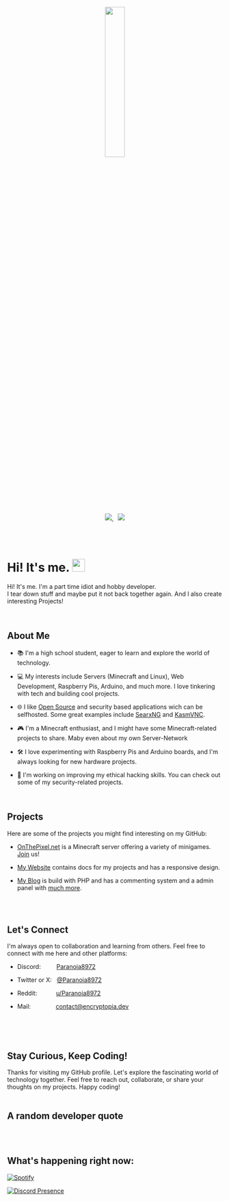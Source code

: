 <p align="center">
  <a href="https://encryptopia.dev">
    <img src="https://raw.githubusercontent.com/paranoia8972/paranoia8972/main/img/icon.png" width="30%" />
  </a>
</p>
<p align="center">
    <a href="https://encryptopia.dev/">
        <img src="https://img.shields.io/badge/My%20Website%20-00183e"/>
    </a>
    &ensp;
    <a href="https://onthepixel.net/">
        <img src="https://img.shields.io/badge/OnThePixel.net%20-751500">
    </a>
</p>
<p></br>
</br></p>
<h1 id="hiitsmeimgsrchttpsmediagiphycommediahvrjclfzcasrr4ia7zgiphygifwidth30">Hi! It's me. <img src="https://media.giphy.com/media/hvRJCLFzcasrR4ia7z/giphy.gif" width="30"></h1>
<p>Hi! It's me. I'm a part time idiot and hobby developer.
<br/>
I tear down stuff and maybe put it not back together again. And I also create interesting Projects!</p>
<p></br></p>
<h2 id="aboutme">About Me</h2>
<ul>
<li><p>📚 I'm a high school student, eager to learn and explore the world of technology.</p></li>
<li><p>💻 My interests include Servers (Minecraft and Linux), Web Development, Raspberry Pis, Arduino, and much more. I love tinkering with tech and building cool projects.</p></li>
<li><p>🌐 I like <a href="https://opensource.org">Open Source</a> and security based applications wich can be selfhosted. Some great examples include <a href="https://github.com/searxng/searxng-docker">SearxNG</a> and <a href="https://github.com/kasmtech/KasmVNC">KasmVNC</a>.</p></li>
<li><p>🎮 I'm a Minecraft enthusiast, and I might have some Minecraft-related projects to share. Maby even about my own Server-Network</p></li>
<li><p>🛠️ I love experimenting with Raspberry Pis and Arduino boards, and I'm always looking for new hardware projects.</p></li>
<li><p>🤖 I'm working on improving my ethical hacking skills. You can check out some of my security-related projects.</p></li>
</ul>
<p></br></p>
<h2 id="projects">Projects</h2>
<p>Here are some of the projects you might find interesting on my GitHub:</p>
<ul>
<li><p><a href="https://onthepixel.net/">OnThePixel.net</a> is a Minecraft server offering a variety of minigames. <a href="https://discord.onthepixel.net/">Join</a> us!</p></li>
<li><p><a href="https://encryptopia.dev/">My Website</a> contains docs for my projects and has a responsive design.</p></li>
<li><p><a href="https://blog.encryptopia.dev/">My Blog</a> is build with PHP and has a commenting system and a admin panel with <a href="https://github.com/paranoia8972/blog-source-code"> much more</a>.</p></li>
</ul>
<p></br>
</br></p>
<h2 id="letsconnect">Let's Connect</h2>
<p>I'm always open to collaboration and learning from others. Feel free to connect with me here and other platforms:</p>
<ul>
<li><p>Discord: &emsp;&ensp;&nbsp;&nbsp; <a href="https://discord.com/users/982984144567017493">Paranoia8972</a></p></li>
<li><p>Twitter or X: &nbsp; <a href="https://x.com/@Paranoia8972">@Paranoia8972</a></p></li>
<li><p>Reddit: &emsp;&ensp;&nbsp;&nbsp;&nbsp;&nbsp; <a href="https://reddit.com/u/Paranoia8972">u/Paranoia8972</a></p></li>
<li><p>Mail: &emsp;&emsp;&ensp;&nbsp;&nbsp;&nbsp;&nbsp; <a href="mailto:contact@encryptopia.dev">contact@encryptopia.dev</a></p></li>
</ul>
<p></br>
</br>
</br></p>
<h2 id="staycuriouskeepcoding">Stay Curious, Keep Coding!</h2>
<p>Thanks for visiting my GitHub profile. Let's explore the fascinating world of technology together. Feel free to reach out, collaborate, or share your thoughts on my projects. Happy coding!
</br>
</br></p>
<h2 id="arandomdeveloperquote">A random developer quote</h2>
<p></br>
</br></p>
<h2 id="whatshappeningrightnow">What's happening right now:</h2>
<p><a href="https://spotify-github-profile.vercel.app/api/view?uid=31lxkybcozg34ujhjk2wnlzmhlb4&redirect=true"><img src="https://spotify-github-profile.vercel.app/api/view?uid=31lxkybcozg34ujhjk2wnlzmhlb4&cover_image=true&theme=novatorem&show_offline=true&background_color=007fff&interchange=true&bar_color=00ff00&bar_color_cover=false" alt="Spotify" /></a></p>
<p><a href="https://discord.com/users/982984144567017493"><img src="https://lanyard.cnrad.dev/api/982984144567017493?theme=:dark?hideDiscrim=true?idleMessage=:Probably%2520doing%2520something%2520else…?showDisplayName=true?borderRadius=:2px" alt="Discord Presence" /></a></p>
